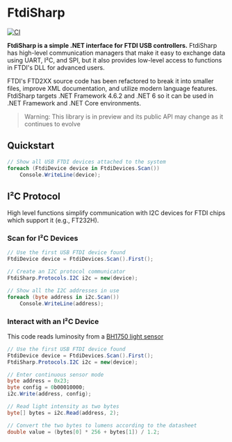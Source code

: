 # FtdiSharp

[![CI](https://github.com/swharden/FtdiSharp/actions/workflows/ci.yaml/badge.svg)](https://github.com/swharden/FtdiSharp/actions/workflows/ci.yaml)

**FtdiSharp is a simple .NET interface for FTDI USB controllers.** FtdiSharp has high-level communication managers that make it easy to exchange data using UART, I²C, and SPI, but it also provides low-level access to functions in FTDI's DLL for advanced users.  

FTDI's FTD2XX source code has been refactored to break it into smaller files, improve XML documentation, and utilize modern language features. FtdiSharp targets .NET Framework 4.6.2 and .NET 6 so it can be used in .NET Framework and .NET Core environments.

> Warning: This library is in preview and its public API may change as it continues to evolve

## Quickstart

```cs
// Show all USB FTDI devices attached to the system
foreach (FtdiDevice device in FtdiDevices.Scan())
    Console.WriteLine(device);
```

## I²C Protocol

High level functions simplify communication with I2C devices for FTDI chips which support it (e.g., FT232H).

### Scan for I²C Devices
```cs
// Use the first USB FTDI device found
FtdiDevice device = FtdiDevices.Scan().First();

// Create an I2C protocol communicator
FtdiSharp.Protocols.I2C i2c = new(device);

// Show all the I2C addresses in use
foreach (byte address in i2c.Scan())
    Console.WriteLine(address);
```

### Interact with an I²C Device

This code reads luminosity from a [BH1750 light sensor](https://www.mouser.com/datasheet/2/348/Rohm_11162017_ROHMS34826-1-1279292.pdf)

```cs
// Use the first USB FTDI device found
FtdiDevice device = FtdiDevices.Scan().First();
FtdiSharp.Protocols.I2C i2c = new(device);

// Enter continuous sensor mode
byte address = 0x23;
byte config = 0b00010000;
i2c.Write(address, config);

// Read light intensity as two bytes
byte[] bytes = i2c.Read(address, 2);

// Convert the two bytes to lumens according to the datasheet
double value = (bytes[0] * 256 + bytes[1]) / 1.2;
```
